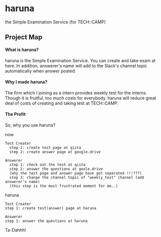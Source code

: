 # haruna
the Simple Examination Service (for TECH::CAMP)

## Project Map

#### What is haruna?
  haruna is the Simple Examination Service. You can create and take exam at here. In addition, answerer's name will add to the Slack's channel topic automatically when answer posted.

#### Why I made haruna?
  The firm which I joining as a intern provides weekly test for the interns. Though it is fruitful, too much costs for everybody. haruna will reduce great deal of costs of creating and taking test at TECH::CAMP.

#### The Profit
  So, why you use haruna?

  now
  ```
  Test Creater
    step 1: create test page at qiita
    step 2: create answer page at google.drive

  Answerer
    step 1: check out the test at qiita
    step 2: answer the questions at goole.drive
    (why the test page and answer page have got separated !!!???)
    step 3: change the channel topic of "weekly_test" channel (add answerer's name)
    (this step is the most frustrated moment for me..)
  ```

  haruna
  ```
  Test Creater
  step 1: create test(answer) page at haruna

  Answerer
  step 1: answer the questions at haruna
  ```

  Ta-Dahhh!
